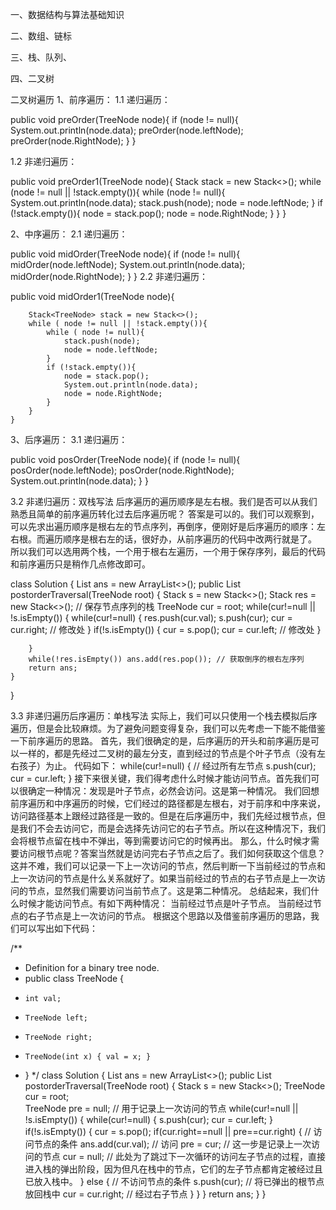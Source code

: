 一、数据结构与算法基础知识


二、数组、链标


三、栈、队列、



四、二叉树

二叉树遍历
1、前序遍历：
1.1 递归遍历：

public void preOrder(TreeNode node){
        if (node != null){
            System.out.println(node.data);
            preOrder(node.leftNode);
            preOrder(node.RightNode);
        }
    }

1.2 非递归遍历：

public void preOrder1(TreeNode node){
        Stack<TreeNode> stack = new Stack<>();
        while (node != null || !stack.empty()){
            while (node != null){
                System.out.println(node.data);
                stack.push(node);
                node = node.leftNode;
            }
            if (!stack.empty()){
                node = stack.pop();
                node = node.RightNode;
            }
        }
    }


2、中序遍历：
2.1 递归遍历：

public void midOrder(TreeNode node){
        if (node != null){
            midOrder(node.leftNode);
            System.out.println(node.data);
            midOrder(node.RightNode);
        }
    }
2.2 非递归遍历：

public void midOrder1(TreeNode node){
 
        Stack<TreeNode> stack = new Stack<>();
        while ( node != null || !stack.empty()){
            while ( node != null){
                stack.push(node);
                node = node.leftNode;
            }
            if (!stack.empty()){
                node = stack.pop();
                System.out.println(node.data);
                node = node.RightNode;
            }
        }
    }


3、后序遍历：
3.1 递归遍历：

public void posOrder(TreeNode node){
        if (node != null){
            posOrder(node.leftNode);
            posOrder(node.RightNode);
            System.out.println(node.data);
        }
    }

3.2 非递归遍历：双栈写法
后序遍历的遍历顺序是左右根。我们是否可以从我们熟悉且简单的前序遍历转化过去后序遍历呢？
答案是可以的。我们可以观察到，可以先求出遍历顺序是根右左的节点序列，再倒序，便刚好是后序遍历的顺序：左右根。而遍历顺序是根右左的话，很好办，从前序遍历的代码中改两行就是了。
所以我们可以选用两个栈，一个用于根右左遍历，一个用于保存序列，最后的代码和前序遍历只是稍作几点修改即可。


class Solution {
    List<Integer> ans = new ArrayList<>();
    public List<Integer> postorderTraversal(TreeNode root) {
        Stack<TreeNode> s = new Stack<>();
        Stack<Integer> res = new Stack<>(); // 保存节点序列的栈
        TreeNode cur = root;
        while(cur!=null || !s.isEmpty()) {
            while(cur!=null) {
                res.push(cur.val);
                s.push(cur);
                cur = cur.right; // 修改处
            }
            if(!s.isEmpty()) {
                cur = s.pop();
                cur = cur.left; // 修改处
            }

        }
        while(!res.isEmpty()) ans.add(res.pop()); // 获取倒序的根右左序列
        return ans;
    }
}

3.3 非递归遍历后序遍历：单栈写法
实际上，我们可以只使用一个栈去模拟后序遍历，但是会比较麻烦。为了避免问题变得复杂，我们可以先考虑一下能不能借鉴一下前序遍历的思路。
首先，我们很确定的是，后序遍历的开头和前序遍历是可以一样的，都是先经过二叉树的最左分支，直到经过的节点是个叶子节点（没有左右孩子）为止。
代码如下：
while(cur!=null) { // 经过所有左节点
    s.push(cur);
    cur = cur.left;
}
接下来很关键，我们得考虑什么时候才能访问节点。首先我们可以很确定一种情况：发现是叶子节点，必然会访问。这是第一种情况。
我们回想前序遍历和中序遍历的时候，它们经过的路径都是左根右，对于前序和中序来说，访问路径基本上跟经过路径是一致的。但是在后序遍历中，我们先经过根节点，但是我们不会去访问它，而是会选择先访问它的右子节点。所以在这种情况下，我们会将根节点留在栈中不弹出，等到需要访问它的时候再出。
那么，什么时候才需要访问根节点呢？答案当然就是访问完右子节点之后了。我们如何获取这个信息？这并不难，我们可以记录一下上一次访问的节点，然后判断一下当前经过的节点和上一次访问的节点是什么关系就好了。如果当前经过的节点的右子节点是上一次访问的节点，显然我们需要访问当前节点了。这是第二种情况。
总结起来，我们什么时候才能访问节点。有如下两种情况：
当前经过节点是叶子节点。
当前经过节点的右子节点是上一次访问的节点。
根据这个思路以及借鉴前序遍历的思路，我们可以写出如下代码：


/**
 * Definition for a binary tree node.
 * public class TreeNode {
 *     int val;
 *     TreeNode left;
 *     TreeNode right;
 *     TreeNode(int x) { val = x; }
 * }
 */
class Solution {
    List<Integer> ans = new ArrayList<>();
    public List<Integer> postorderTraversal(TreeNode root) {
        Stack<TreeNode> s = new Stack<>();
        TreeNode cur = root;  
        TreeNode pre = null;  // 用于记录上一次访问的节点
        while(cur!=null || !s.isEmpty()) {
            while(cur!=null) {
                s.push(cur);
                cur = cur.left;
            }
            if(!s.isEmpty()) {
                cur = s.pop();
                if(cur.right==null || pre==cur.right) { // 访问节点的条件
                    ans.add(cur.val); // 访问
                    pre = cur; // 这一步是记录上一次访问的节点
                    cur = null; // 此处为了跳过下一次循环的访问左子节点的过程，直接进入栈的弹出阶段，因为但凡在栈中的节点，它们的左子节点都肯定被经过且已放入栈中。
                }
                else { // 不访问节点的条件
                    s.push(cur); // 将已弹出的根节点放回栈中
                    cur = cur.right; // 经过右子节点
                }
            }
        }
        return ans;
    }
}

